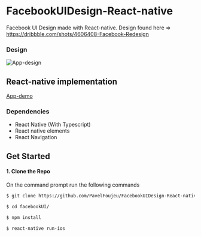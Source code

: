 # FacebookUIDesign-React-native
Facebook UI Design made with React-native.
Design found here => https://dribbble.com/shots/4606408-Facebook-Redesign

### Design
![App-design](./src/screenshot/Facebook.png)


## React-native implementation
[App-demo](./src/screenshot/Facebook.png)


### Dependencies

 - React Native (With Typescript)
 - React native elements
 - React Navigation
 
 ## Get Started
 
 #### 1. Clone the Repo
 
 On the command prompt run the following commands
 ```sh
 $ git clone https://github.com/PavelFoujeu/FacebookUIDesign-React-native.git
 
 $ cd facebookUI/
 
 $ npm install
 
 $ react-native run-ios
 
 
 ```
